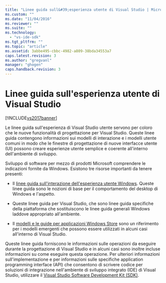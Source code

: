 ```yaml
---
title: "Linee guida sull&#39;esperienza utente di Visual Studio | Microsoft Docs"
ms.custom: ""
ms.date: "11/04/2016"
ms.reviewer: ""
ms.suite: ""
ms.technology: 
  - "vs-ide-sdk"
ms.tgt_pltfrm: ""
ms.topic: "article"
ms.assetid: 3abbe495-cbbc-4982-a809-38bda34553a7
caps.latest.revision: 3
ms.author: "gregvanl"
manager: "ghogen"
caps.handback.revision: 3
---
```

# Linee guida sull&#39;esperienza utente di Visual Studio
[!INCLUDE[vs2017banner](../../code-quality/includes/vs2017banner.md)]

Le linee guida sull'esperienza di Visual Studio utente servono per coloro che le nuove funzionalità di progettazione per Visual Studio. Queste linee guida contengono informazioni sui modelli di interazione e i modelli utente comuni in modo che le finestre di progettazione di nuove interfacce utente \(UI\) possono creare esperienze utente semplice e coerente all'interno dell'ambiente di sviluppo.  
  
 Sviluppo di software per mezzo di prodotti Microsoft comprendere le indicazioni fornite da Windows. Esistono tre risorse importanti da tenere presenti:  
  
-   Il [linee guida sull'interazione dell'esperienza utente Windows](https://msdn.microsoft.com/en-us/library/aa511258.aspx). Queste linee guida sono le nozioni di base per il comportamento del desktop di Windows e l'aspetto.  
  
-   Queste linee guida per Visual Studio, che sono linee guida specifiche della piattaforma che sostituiscono le linee guida generali Windows laddove appropriato all'ambiente.  
  
-   Il [modelli e le guide per applicazioni Windows Store](https://dev.windows.com/en-us/design/interaction-ux) sono un riferimento per i modelli emergenti che possono essere utilizzati in alcuni casi all'interno di Visual Studio.  
  
 Queste linee guida forniscono le informazioni sulle operazioni da eseguire durante la progettazione di Visual Studio e in alcuni casi sono inoltre incluse informazioni su come eseguire questa operazione. Per ulteriori informazioni sull'implementazione e per informazioni sulle specifiche application programming interface \(API\) che consentono di scrivere codice per soluzioni di integrazione nell'ambiente di sviluppo integrato \(IDE\) di Visual Studio, utilizzare il [Visual Studio Software Development Kit \(SDK\)](https://msdn.microsoft.com/en-us/library/bb166441.aspx).